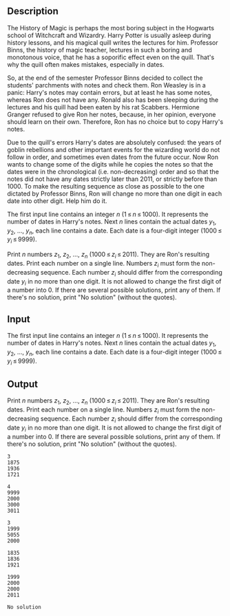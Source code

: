 ## Description

<div><p>The History of Magic is perhaps the most boring subject in the Hogwarts school of Witchcraft and Wizardry. Harry Potter is usually asleep during history lessons, and his magical quill writes the lectures for him. Professor Binns, the history of magic teacher, lectures in such a boring and monotonous voice, that he has a soporific effect even on the quill. That's why the quill often makes mistakes, especially in dates.</p><p>So, at the end of the semester Professor Binns decided to collect the students' parchments with notes and check them. Ron Weasley is in a panic: Harry's notes may contain errors, but at least he has some notes, whereas Ron does not have any. Ronald also has been sleeping during the lectures and his quill had been eaten by his rat Scabbers. Hermione Granger refused to give Ron her notes, because, in her opinion, everyone should learn on their own. Therefore, Ron has no choice but to copy Harry's notes.</p><p>Due to the quill's errors Harry's dates are absolutely confused: the years of goblin rebellions and other important events for the wizarding world do not follow in order, and sometimes even dates from the future occur. Now Ron wants to change some of the digits while he copies the notes so that the dates were in the chronological (i.e. non-decreasing) order and so that the notes did not have any dates strictly later than <span class="tex-span">2011</span>, or strictly before than <span class="tex-span">1000</span>. To make the resulting sequence as close as possible to the one dictated by Professor Binns, Ron will change no more than one digit in each date into other digit. Help him do it.</p></div><div class="input-specification"><p>The first input line contains an integer <span class="tex-span"><i>n</i></span> (<span class="tex-span">1 ≤ <i>n</i> ≤ 1000</span>). It represents the number of dates in Harry's notes. Next <span class="tex-span"><i>n</i></span> lines contain the actual dates <span class="tex-span"><i>y</i><sub class="lower-index">1</sub></span>, <span class="tex-span"><i>y</i><sub class="lower-index">2</sub></span>, ..., <span class="tex-span"><i>y</i><sub class="lower-index"><i>n</i></sub></span>, each line contains a date. Each date is a four-digit integer (<span class="tex-span">1000 ≤ <i>y</i><sub class="lower-index"><i>i</i></sub> ≤ 9999</span>).</p></div><div class="output-specification"><p>Print <span class="tex-span"><i>n</i></span> numbers <span class="tex-span"><i>z</i><sub class="lower-index">1</sub></span>, <span class="tex-span"><i>z</i><sub class="lower-index">2</sub></span>, ..., <span class="tex-span"><i>z</i><sub class="lower-index"><i>n</i></sub></span> (<span class="tex-span">1000 ≤ <i>z</i><sub class="lower-index"><i>i</i></sub> ≤ 2011</span>). They are Ron's resulting dates. Print each number on a single line. Numbers <span class="tex-span"><i>z</i><sub class="lower-index"><i>i</i></sub></span> must form the non-decreasing sequence. Each number <span class="tex-span"><i>z</i><sub class="lower-index"><i>i</i></sub></span> should differ from the corresponding date <span class="tex-span"><i>y</i><sub class="lower-index"><i>i</i></sub></span> in no more than one digit. It is not allowed to change the first digit of a number into <span class="tex-span">0</span>. If there are several possible solutions, print any of them. If there's no solution, print "No solution" (without the quotes).</p></div>

## Input

<p>The first input line contains an integer <span class="tex-span"><i>n</i></span> (<span class="tex-span">1 ≤ <i>n</i> ≤ 1000</span>). It represents the number of dates in Harry's notes. Next <span class="tex-span"><i>n</i></span> lines contain the actual dates <span class="tex-span"><i>y</i><sub class="lower-index">1</sub></span>, <span class="tex-span"><i>y</i><sub class="lower-index">2</sub></span>, ..., <span class="tex-span"><i>y</i><sub class="lower-index"><i>n</i></sub></span>, each line contains a date. Each date is a four-digit integer (<span class="tex-span">1000 ≤ <i>y</i><sub class="lower-index"><i>i</i></sub> ≤ 9999</span>).</p>

## Output

<p>Print <span class="tex-span"><i>n</i></span> numbers <span class="tex-span"><i>z</i><sub class="lower-index">1</sub></span>, <span class="tex-span"><i>z</i><sub class="lower-index">2</sub></span>, ..., <span class="tex-span"><i>z</i><sub class="lower-index"><i>n</i></sub></span> (<span class="tex-span">1000 ≤ <i>z</i><sub class="lower-index"><i>i</i></sub> ≤ 2011</span>). They are Ron's resulting dates. Print each number on a single line. Numbers <span class="tex-span"><i>z</i><sub class="lower-index"><i>i</i></sub></span> must form the non-decreasing sequence. Each number <span class="tex-span"><i>z</i><sub class="lower-index"><i>i</i></sub></span> should differ from the corresponding date <span class="tex-span"><i>y</i><sub class="lower-index"><i>i</i></sub></span> in no more than one digit. It is not allowed to change the first digit of a number into <span class="tex-span">0</span>. If there are several possible solutions, print any of them. If there's no solution, print "No solution" (without the quotes).</p>





```input1
3
1875
1936
1721

```




```input2
4
9999
2000
3000
3011

```




```input3
3
1999
5055
2000

```




```output1
1835
1836
1921

```




```output2
1999
2000
2000
2011

```




```output3
No solution

```


